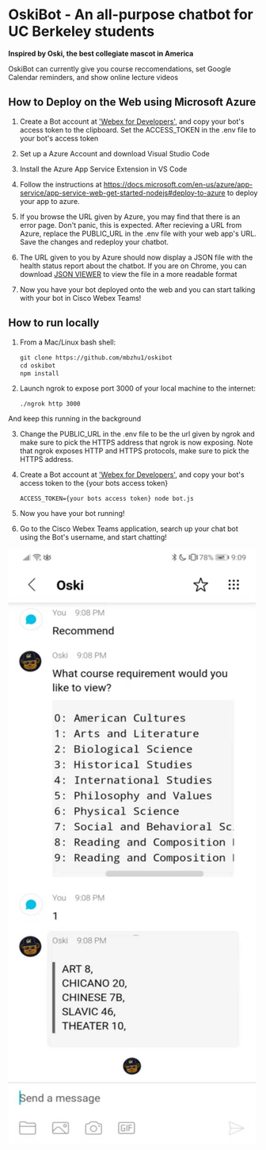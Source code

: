 # OskiBot - An all-purpose chatbot for UC Berkeley students
**Inspired by Oski, the best collegiate mascot in America**

OskiBot can currently give you course reccomendations, set Google Calendar reminders, and show online lecture videos

## How to Deploy on the Web using Microsoft Azure

1. Create a Bot account at ['Webex for Developers'](https://developer.webex.com/add-bot.html), and copy your bot's access token to the clipboard. Set the ACCESS_TOKEN in the .env file to your bot's access token

2. Set up a Azure Account and download Visual Studio Code

3. Install the Azure App Service Extension in VS Code

4. Follow the instructions at https://docs.microsoft.com/en-us/azure/app-service/app-service-web-get-started-nodejs#deploy-to-azure to deploy your app to azure.

5. If you browse the URL given by Azure, you may find that there is an error page. Don't panic, this is expected. After recieving a URL from Azure, replace the PUBLIC_URL in the .env file with your web app's URL. Save the changes and redeploy your chatbot.

6. The URL given to you by Azure should now display a JSON file with the health status report about the chatbot. If you are on Chrome, you can download [JSON VIEWER](https://chrome.google.com/webstore/detail/json-viewer/gbmdgpbipfallnflgajpaliibnhdgobh) to view the file in a more readable format

7. Now you have your bot deployed onto the web and you can start talking with your bot in Cisco Webex Teams!

## How to run locally

1. From a Mac/Linux bash shell:

    ```shell
    git clone https://github.com/mbzhu1/oskibot
    cd oskibot
    npm install
    ```

2. Launch ngrok to expose port 3000 of your local machine to the internet:
    ```shell
    ./ngrok http 3000
    ```
And keep this running in the background

3. Change the PUBLIC_URL in the .env file to be the url given by ngrok and make sure to pick the HTTPS address that ngrok is now exposing. Note that ngrok exposes HTTP and HTTPS protocols, make sure to pick the HTTPS address.

4. Create a Bot account at ['Webex for Developers'](https://developer.webex.com/add-bot.html), and copy your bot's access token to the {your bots access token}

    ```shell
    ACCESS_TOKEN={your bots access token} node bot.js
    ```
5. Now you have your bot running!

6. Go to the Cisco Webex Teams application, search up your chat bot using the Bot's username, and start chatting!


<img src="./media/oski_recc_demo.jpg" width="500" height="1200">

